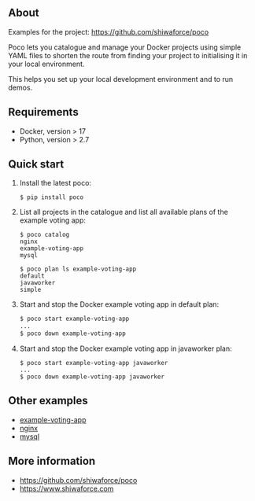 About
-----

Examples for the project: https://github.com/shiwaforce/poco

Poco lets you catalogue and manage your Docker projects using
simple YAML files to shorten the route from finding your project to
initialising it in your local environment.

This helps you set up your local development environment and to run
demos.

Requirements
------------

-   Docker, version \> 17
-   Python, version \> 2.7

Quick start 
------------

1. Install the latest poco:
	```shell
	$ pip install poco
	```

2. List all projects in the catalogue and list all available plans of the example voting app:
	```shell
	$ poco catalog
	nginx
	example-voting-app
	mysql
	
	$ poco plan ls example-voting-app
    default
    javaworker
    simple
	```
     
3. Start and stop the Docker example voting app in default plan:
	```sh
	$ poco start example-voting-app
	...
	$ poco down example-voting-app 
	```
    
4. Start and stop the Docker example voting app in javaworker plan:
	```shell
	$ poco start example-voting-app javaworker
	...
	$ poco down example-voting-app javaworker
	```

Other examples
----------------
- [example-voting-app](https://github.com/shiwaforce/poco-example/blob/master/example-voting-app/README.md)
- [nginx](https://github.com/shiwaforce/poco-example/blob/master/nginx/README.md)
- [mysql](https://github.com/shiwaforce/poco-example/blob/master/mysql/README.md)

More information
-----------------
- https://github.com/shiwaforce/poco
- https://www.shiwaforce.com
